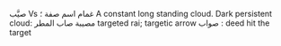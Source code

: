 صيَّب Vs غمام 
اسم صفة ؛ A constant long standing cloud. 
Dark persistent cloud: مصيبة 
صاب المطر targeted rai; targetic arrow
صواب : deed hit the target
